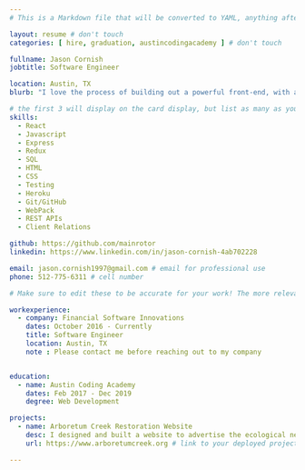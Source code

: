 ```yaml
---
# This is a Markdown file that will be converted to YAML, anything after a `#` is a comment and won't be read

layout: resume # don't touch
categories: [ hire, graduation, austincodingacademy ] # don't touch

fullname: Jason Cornish
jobtitle: Software Engineer

location: Austin, TX
blurb: "I love the process of building out a powerful front-end, with a focus on the user's experience. I have a background working on Legacy code, speaking/co-operating with Clients, and an education with field experience in modern day web development." # tells us what your mission is, why you learned coding, or what makes you special

# the first 3 will display on the card display, but list as many as you want, they will be visible on your hire page
skills:
  - React
  - Javascript
  - Express
  - Redux
  - SQL
  - HTML
  - CSS
  - Testing
  - Heroku
  - Git/GitHub
  - WebPack
  - REST APIs
  - Client Relations

github: https://github.com/mainrotor
linkedin: https://www.linkedin.com/in/jason-cornish-4ab702228

email: jason.cornish1997@gmail.com # email for professional use
phone: 512-775-6311 # cell number

# Make sure to edit these to be accurate for your work! The more relevant the better if the role was technical, don't feel like you need to put every job you've had.

workexperience: 
  - company: Financial Software Innovations
    dates: October 2016 - Currently
    title: Software Engineer
    location: Austin, TX
    note : Please contact me before reaching out to my company


education:
  - name: Austin Coding Academy
    dates: Feb 2017 - Dec 2019
    degree: Web Development

projects:
  - name: Arboretum Creek Restoration Website
    desc: I designed and built a website to advertise the ecological need for a creek in the Seattle Arboretum park to prevent flooding. # very short description of your project
    url: https://www.arboretumcreek.org # link to your deployed project

---
```

